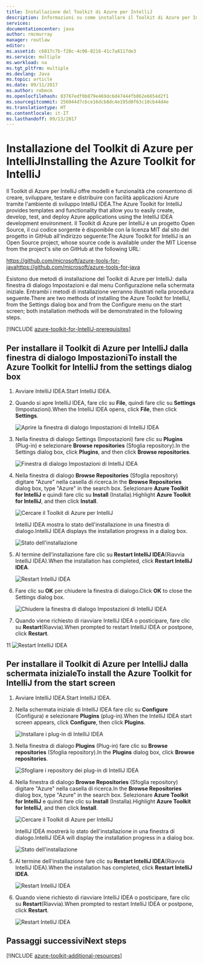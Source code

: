 ```yaml
---
title: Installazione del Toolkit di Azure per IntelliJ
description: Informazioni su come installare il Toolkit di Azure per IntelliJ.
services: 
documentationcenter: java
author: rmcmurray
manager: routlaw
editor: 
ms.assetid: c6817c7b-f28c-4c06-8216-41c7a8117de3
ms.service: multiple
ms.workload: na
ms.tgt_pltfrm: multiple
ms.devlang: Java
ms.topic: article
ms.date: 09/11/2017
ms.author: robmcm
ms.openlocfilehash: 03767edf0b879e469dc6d47444fb862e6654d2f1
ms.sourcegitcommit: 256044d7cbce16dcb8dc4e195d0f63c10cb44d4e
ms.translationtype: HT
ms.contentlocale: it-IT
ms.lasthandoff: 09/13/2017
---
```

# <a name="installing-the-azure-toolkit-for-intellij"></a><span data-ttu-id="4f8c3-103">Installazione del Toolkit di Azure per IntelliJ</span><span class="sxs-lookup"><span data-stu-id="4f8c3-103">Installing the Azure Toolkit for IntelliJ</span></span>
<span data-ttu-id="4f8c3-104">Il Toolkit di Azure per IntelliJ offre modelli e funzionalità che consentono di creare, sviluppare, testare e distribuire con facilità applicazioni Azure tramite l'ambiente di sviluppo IntelliJ IDEA.</span><span class="sxs-lookup"><span data-stu-id="4f8c3-104">The Azure Toolkit for IntelliJ provides templates and functionality that allow you to easily create, develop, test, and deploy Azure applications using the IntelliJ IDEA development environment.</span></span> <span data-ttu-id="4f8c3-105">Il Toolkit di Azure per IntelliJ è un progetto Open Source, il cui codice sorgente è disponibile con la licenza MIT dal sito del progetto in GitHub all'indirizzo seguente:</span><span class="sxs-lookup"><span data-stu-id="4f8c3-105">The Azure Toolkit for IntelliJ is an Open Source project, whose source code is available under the MIT License from the project's site on GitHub at the following URL:</span></span>

<span data-ttu-id="4f8c3-106"><https://github.com/microsoft/azure-tools-for-java></span><span class="sxs-lookup"><span data-stu-id="4f8c3-106"><https://github.com/microsoft/azure-tools-for-java></span></span>

<span data-ttu-id="4f8c3-107">Esistono due metodi di installazione del Toolkit di Azure per IntelliJ: dalla finestra di dialogo Impostazioni e dal menu Configurazione nella schermata iniziale. Entrambi i metodi di installazione verranno illustrati nella procedura seguente.</span><span class="sxs-lookup"><span data-stu-id="4f8c3-107">There are two methods of installing the Azure Toolkit for IntelliJ, from the Settings dialog box and from the Configure menu on the start screen; both installation methods will be demonstrated in the following steps.</span></span>

[!INCLUDE [azure-toolkit-for-IntelliJ-prerequisites](../includes/azure-toolkit-for-intellij-prerequisites.md)]

## <a name="to-install-the-azure-toolkit-for-intellij-from-the-settings-dialog-box"></a><span data-ttu-id="4f8c3-108">Per installare il Toolkit di Azure per IntelliJ dalla finestra di dialogo Impostazioni</span><span class="sxs-lookup"><span data-stu-id="4f8c3-108">To install the Azure Toolkit for IntelliJ from the settings dialog box</span></span>

1. <span data-ttu-id="4f8c3-109">Avviare IntelliJ IDEA.</span><span class="sxs-lookup"><span data-stu-id="4f8c3-109">Start IntelliJ IDEA.</span></span>

1. <span data-ttu-id="4f8c3-110">Quando si apre IntelliJ IDEA, fare clic su **File**, quindi fare clic su **Settings** (Impostazioni).</span><span class="sxs-lookup"><span data-stu-id="4f8c3-110">When the IntelliJ IDEA opens, click **File**, then click **Settings**.</span></span>
   
   ![Aprire la finestra di dialogo Impostazioni di IntelliJ IDEA][01a]

1. <span data-ttu-id="4f8c3-112">Nella finestra di dialogo Settings (Impostazioni) fare clic su **Plugins** (Plug-in) e selezionare **Browse repositories** (Sfoglia repository).</span><span class="sxs-lookup"><span data-stu-id="4f8c3-112">In the Settings dialog box, click **Plugins**, and then click **Browse repositories**.</span></span>
   
   ![Finestra di dialogo Impostazioni di IntelliJ IDEA][02a]

1. <span data-ttu-id="4f8c3-114">Nella finestra di dialogo **Browse Repositories** (Sfoglia repository) digitare "Azure" nella casella di ricerca.</span><span class="sxs-lookup"><span data-stu-id="4f8c3-114">In the **Browse Repositories** dialog box, type "Azure" in the search box.</span></span> <span data-ttu-id="4f8c3-115">Selezionare **Azure Toolkit for IntelliJ** e quindi fare clic su **Install** (Installa).</span><span class="sxs-lookup"><span data-stu-id="4f8c3-115">Highlight **Azure Toolkit for IntelliJ**, and then click **Install**.</span></span>
   
   ![Cercare il Toolkit di Azure per IntelliJ][03]
   
   <span data-ttu-id="4f8c3-117">IntelliJ IDEA mostra lo stato dell'installazione in una finestra di dialogo.</span><span class="sxs-lookup"><span data-stu-id="4f8c3-117">IntelliJ IDEA displays the installation progress in a dialog box.</span></span>
   
   ![Stato dell'installazione][04]

1. <span data-ttu-id="4f8c3-119">Al termine dell'installazione fare clic su **Restart IntelliJ IDEA**(Riavvia IntelliJ IDEA).</span><span class="sxs-lookup"><span data-stu-id="4f8c3-119">When the installation has completed, click **Restart IntelliJ IDEA**.</span></span>
   
   ![Restart IntelliJ IDEA][05]

1. <span data-ttu-id="4f8c3-121">Fare clic su **OK** per chiudere la finestra di dialogo.</span><span class="sxs-lookup"><span data-stu-id="4f8c3-121">Click **OK** to close the Settings dialog box.</span></span>
   
   ![Chiudere la finestra di dialogo Impostazioni di IntelliJ IDEA][06]

1. <span data-ttu-id="4f8c3-123">Quando viene richiesto di riavviare IntelliJ IDEA o posticipare, fare clic su **Restart**(Riavvia).</span><span class="sxs-lookup"><span data-stu-id="4f8c3-123">When prompted to restart IntelliJ IDEA or postpone, click **Restart**.</span></span>
   
<span data-ttu-id="4f8c3-124">1</span><span class="sxs-lookup"><span data-stu-id="4f8c3-124">1</span></span>   ![Restart IntelliJ IDEA][07]

## <a name="to-install-the-azure-toolkit-for-intellij-from-the-start-screen"></a><span data-ttu-id="4f8c3-126">Per installare il Toolkit di Azure per IntelliJ dalla schermata iniziale</span><span class="sxs-lookup"><span data-stu-id="4f8c3-126">To install the Azure Toolkit for IntelliJ from the start screen</span></span>

1. <span data-ttu-id="4f8c3-127">Avviare IntelliJ IDEA.</span><span class="sxs-lookup"><span data-stu-id="4f8c3-127">Start IntelliJ IDEA.</span></span>

1. <span data-ttu-id="4f8c3-128">Nella schermata iniziale di IntelliJ IDEA fare clic su **Configure** (Configura) e selezionare **Plugins** (plug-in).</span><span class="sxs-lookup"><span data-stu-id="4f8c3-128">When the IntelliJ IDEA start screen appears, click **Configure**, then click **Plugins**.</span></span>
   
   ![Installare i plug-in di IntelliJ IDEA][01b]

1. <span data-ttu-id="4f8c3-130">Nella finestra di dialogo **Plugins** (Plug-in) fare clic su **Browse repositories** (Sfoglia repository).</span><span class="sxs-lookup"><span data-stu-id="4f8c3-130">In the **Plugins** dialog box, click **Browse repositories**.</span></span>
   
   ![Sfogliare i repository dei plug-in di IntelliJ IDEA][02b]

1. <span data-ttu-id="4f8c3-132">Nella finestra di dialogo **Browse Repositories** (Sfoglia repository) digitare "Azure" nella casella di ricerca.</span><span class="sxs-lookup"><span data-stu-id="4f8c3-132">In the **Browse Repositories** dialog box, type "Azure" in the search box.</span></span> <span data-ttu-id="4f8c3-133">Selezionare **Azure Toolkit for IntelliJ** e quindi fare clic su **Install** (Installa).</span><span class="sxs-lookup"><span data-stu-id="4f8c3-133">Highlight **Azure Toolkit for IntelliJ**, and then click **Install**.</span></span>
   
   ![Cercare il Toolkit di Azure per IntelliJ][03]
   
   <span data-ttu-id="4f8c3-135">IntelliJ IDEA mostrerà lo stato dell'installazione in una finestra di dialogo.</span><span class="sxs-lookup"><span data-stu-id="4f8c3-135">IntelliJ IDEA will display the installation progress in a dialog box.</span></span>
   
   ![Stato dell'installazione][04]

1. <span data-ttu-id="4f8c3-137">Al termine dell'installazione fare clic su **Restart IntelliJ IDEA**(Riavvia IntelliJ IDEA).</span><span class="sxs-lookup"><span data-stu-id="4f8c3-137">When the installation has completed, click **Restart IntelliJ IDEA**.</span></span>
   
   ![Restart IntelliJ IDEA][05]

1. <span data-ttu-id="4f8c3-139">Quando viene richiesto di riavviare IntelliJ IDEA o posticipare, fare clic su **Restart**(Riavvia).</span><span class="sxs-lookup"><span data-stu-id="4f8c3-139">When prompted to restart IntelliJ IDEA or postpone, click **Restart**.</span></span>
   
   ![Restart IntelliJ IDEA][07]

## <a name="next-steps"></a><span data-ttu-id="4f8c3-141">Passaggi successivi</span><span class="sxs-lookup"><span data-stu-id="4f8c3-141">Next steps</span></span>

[!INCLUDE [azure-toolkit-additional-resources](../includes/azure-toolkit-additional-resources.md)]

<!-- URL List -->

<!-- IMG List -->

[01a]: media/azure-toolkit-for-intellij-installation/01-intellij-file-settings.png
[01b]: media/azure-toolkit-for-intellij-installation/01-intellij-configure-dropdown.png
[02a]: media/azure-toolkit-for-intellij-installation/02-intellij-settings-dialog.png
[02b]: media/azure-toolkit-for-intellij-installation/02-intellij-plugins-dialog.png
[03]: media/azure-toolkit-for-intellij-installation/03-intellij-browse-repositories.png
[04]: media/azure-toolkit-for-intellij-installation/04-install-progress.png
[05]: media/azure-toolkit-for-intellij-installation/05-restart-intellij.png
[06]: media/azure-toolkit-for-intellij-installation/06-intellij-settings-dialog.png
[07]: media/azure-toolkit-for-intellij-installation/07-restart-intellij.png
